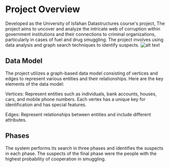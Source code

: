 # Project Overview
Developed as the University of Isfahan Datastructures course's project, The project aims to uncover and analyze the intricate web of corruption within government institutions and their connections to criminal organizations, particularly in cases of fuel and drug smuggling. The project involves using data analysis and graph search techniques to identify suspects.
![alt text]((https://github.com/silver380/Graph-Based-Corruption-Detection-System/blob/main/Pics/Suspects.png))
## Data Model
The project utilizes a graph-based data model consisting of vertices and edges to represent various entities and their relationships. Here are the key elements of the data model:

Vertices: Represent entities such as individuals, bank accounts, houses, cars, and mobile phone numbers. Each vertex has a unique key for identification and has special features.

Edges: Represent relationships between entities and include different attributes.

## Phases
The system performs its search in three phases and identifies the suspects in each phase. The suspects of the final phase were the people with the highest probability of cooperation in smuggling.
